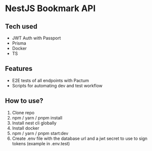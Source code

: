

# NestJS Bookmark API

## Tech used
  - JWT Auth with Passport
  - Prisma
  - Docker
  - TS

## Features
  - E2E tests of all endpoints with Pactum
  - Scripts for automating dev and test workflow

## How to use?

  1. Clone repo
  2. npm / yarn / pnpm install
  3. Install nest cli globally
  4. Install docker
  5. npm / yarn / pnpm start:dev
  6. Create .env file with the database url and a jwt secret to use to sign tokens (example in .env.test)
